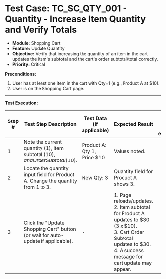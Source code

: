 # Test Case: TC_SC_QTY_001 - Quantity - Increase Item Quantity and Verify Totals

* **Module:** Shopping Cart
* **Feature:** Update Quantity
* **Objective:** Verify that increasing the quantity of an item in the cart updates the item's subtotal and the cart's order subtotal/total correctly.
* **Priority:** Critical

**Preconditions:**
1.  User has at least one item in the cart with Qty=1 (e.g., Product A at $10).
2.  User is on the Shopping Cart page.

---
**Test Execution:**

| Step # | Test Step Description                                                                 | Test Data (if applicable)                     | Expected Result                                                                                                                               | Actual Result (during execution) | Status (during execution) | Notes (during execution) |
|--------|---------------------------------------------------------------------------------------|-----------------------------------------------|-----------------------------------------------------------------------------------------------------------------------------------------------|----------------------------------|---------------------------|--------------------------|
| 1      | Note the current quantity (1), item subtotal ($10), and Order Subtotal ($10).         | Product A: Qty 1, Price $10                   | Values noted.                                                                                                                                 |                                  |                           |                          |
| 2      | Locate the quantity input field for Product A. Change the quantity from 1 to 3.       | New Qty: 3                                    | Quantity field for Product A shows 3.                                                                                                         |                                  |                           |                          |
| 3      | Click the "Update Shopping Cart" button (or wait for auto-update if applicable).      | -                                             | 1. Page reloads/updates. <br> 2. Item subtotal for Product A updates to $30 (3 x $10). <br> 3. Cart Order Subtotal updates to $30. <br> 4. A success message for cart update may appear. |                                  |                           |                          |
